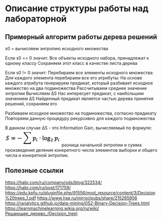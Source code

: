 # Описание структуры работы над лабораторной

## Примерный алгоритм работы дерева решений

s0 = вычисляем энтропию исходного множества

Если s0 == 0 значит:
   Все объекты исходного набора, принадлежат к одному классу
   Сохраняем этот класс в качестве листа дерева

Если s0 != 0 значит:
   Перебираем все элементы исходного множества:
      Для каждого элемента перебираем все его атрибуты:
         На основе каждого атрибута генерируем предикат, который разбивает исходное множество на два подмножества
         Рассчитываем среднее значение энтропии
         Вычисляем ∆S
   Нас интересует предикат, с наибольшим значением ∆S
   Найденный предикат является частью дерева принятия решений, сохраняем его

   Разбиваем исходное множество на подмножества, согласно предикату
   Повторяем данную процедуру рекурсивно для каждого подмножества
   
В данном случае ∆S - это Information Gain, вычисляемый по формуле:
![Формула вычисления Information Gain](https://github.com/Knzaytsev/IntroductionToML/raw/master/2%20lab/img/entropy.png)
разница начальной энтропии и сумма произведения деления конкретного числа элементов выборки и общего числа и конкретной энтропии.


## Полезные ссылки
https://habr.com/ru/company/ods/blog/322534/
https://habr.com/ru/post/171759/
https://edu.kpfu.ru/pluginfile.php/91556/mod_resource/content/3/Decision%20trees_1.pdf
https://www.hse.ru/mirror/pubs/share/215285956
https://ranalytics.github.io/data-mining/052-Binary-Decision-Trees.html
https://learnmachinelearning.wikia.org/ru/wiki/Решающее_дерево_(Decision_tree)
